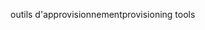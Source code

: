 <span data-ttu-id="6d383-101">outils d'approvisionnement</span><span class="sxs-lookup"><span data-stu-id="6d383-101">provisioning tools</span></span>